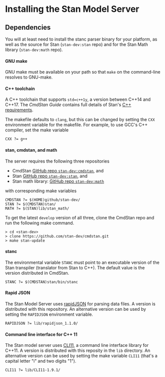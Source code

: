 # Installing the Stan Model Server

## Dependencies

You will at least need to install the stanc parser binary for your
platform, as well as the source for Stan (`stan-dev:stan` repo) and
for the Stan Math library (`stan-dev:math` repo).


#### GNU make

GNU make must be available on your path so that `make` on the
command-line resolves to GNU-make.


#### C++ toolchain

A C++ toolchain that supports `std=c++1y`, a version between C++14 and
C++17.  The *CmdStan Guide* contains full details of Stan's
[C++ requirements](https://mc-stan.org/docs/2_29/cmdstan-guide/cmdstan-installation.html#source-installation).

The makefile defaults to `clang`, but this can be changed by setting the
`CXX` environment variable for the makefile.  For example, to use
GCC's C++ compiler, set the make variable

```
CXX ?= g++
```

#### stan, cmdstan, and math

The server requires the following three repositories

* CmdStan [GitHub repo `stan-dev:cmdstan`](https://github.com/stan-dev/cmdstan), and
* Stan [GitHub repo `stan-dev:stan`](https://github.com/stan-dev/stan), and
* Stan math library: [GitHub repo `stan-dev:math`](https://github.com/stan-dev/math)

with corresponding make variables

```
CMDSTAN ?= $(HOME)github/stan-dev/
STAN ?= $(CMDSTAN)stan/
MATH ?= $(STAN)lib/stan_math/
```

To get the latest `develop` version of all three, clone the CmdStan
repo and run the following make command.

```
> cd <stan-dev>
> clone https://github.com/stan-dev/cmdstan.git
> make stan-update
```


#### stanc

The environmental variable `STANC` must point to an executable version
of the Stan transpiler (translator from Stan to C++).  The default
value is the version distributed in CmdStan.

```
STANC ?= $(CMDSTAN)stan/bin/stanc
```


#### Rapid JSON

The Stan Model Server uses [rapidJSON](https://rapidjson.org) for
parsing data files. A version is distributed with this repository.  An
alternative version can be used by setting the `RAPIDJSON` environment
variable.

```
RAPIDJSON ?= lib/rapidjson_1.1.0/
```

#### Command line interface for C++ 11


The Stan model server uses [CLI11](https://github.com/CLIUtils/CLI11),
a command line interface library for C++11.  A version is distributed
with this reposity in the `lib` directory.  An alternative version can
be used by setting the make variable `CLI11` (that's a capital letter
"i" and two digits "1").

```
CLI11 ?= lib/CLI11-1.9.1/
```
